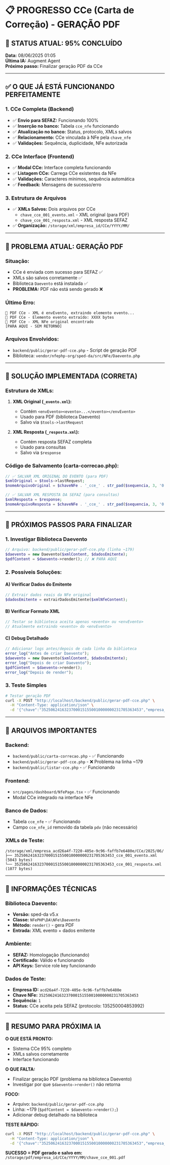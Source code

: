 # 📋 PROGRESSO CCe (Carta de Correção) - GERAÇÃO PDF

## 🎯 STATUS ATUAL: 95% CONCLUÍDO
**Data:** 08/06/2025 01:05  
**Última IA:** Augment Agent  
**Próximo passo:** Finalizar geração PDF da CCe

---

## ✅ O QUE JÁ ESTÁ FUNCIONANDO PERFEITAMENTE

### 1. **CCe Completa (Backend)**
- ✅ **Envio para SEFAZ:** Funcionando 100%
- ✅ **Inserção no banco:** Tabela `cce_nfe` funcionando
- ✅ **Atualização no banco:** Status, protocolo, XMLs salvos
- ✅ **Relacionamento:** CCe vinculada à NFe pela `chave_nfe`
- ✅ **Validações:** Sequência, duplicidade, NFe autorizada

### 2. **CCe Interface (Frontend)**
- ✅ **Modal CCe:** Interface completa funcionando
- ✅ **Listagem CCe:** Carrega CCe existentes da NFe
- ✅ **Validações:** Caracteres mínimos, sequência automática
- ✅ **Feedback:** Mensagens de sucesso/erro

### 3. **Estrutura de Arquivos**
- ✅ **XMLs Salvos:** Dois arquivos por CCe
  - `chave_cce_001_evento.xml` - XML original (para PDF)
  - `chave_cce_001_resposta.xml` - XML resposta SEFAZ
- ✅ **Organização:** `/storage/xml/empresa_id/CCe/YYYY/MM/`

---

## 🚨 PROBLEMA ATUAL: GERAÇÃO PDF

### **Situação:**
- CCe é enviada com sucesso para SEFAZ ✅
- XMLs são salvos corretamente ✅
- Biblioteca `Daevento` está instalada ✅
- **PROBLEMA:** PDF não está sendo gerado ❌

### **Último Erro:**
```
📄 PDF CCe - XML é envEvento, extraindo elemento evento...
📄 PDF CCe - Elemento evento extraído: XXXX bytes
📄 PDF CCe - XML NFe original encontrado
[PARA AQUI - SEM RETORNO]
```

### **Arquivos Envolvidos:**
- `backend/public/gerar-pdf-cce.php` - Script de geração PDF
- Biblioteca: `vendor/nfephp-org/sped-da/src/NFe/Daevento.php`

---

## 🔧 SOLUÇÃO IMPLEMENTADA (CORRETA)

### **Estrutura de XMLs:**
1. **XML Original (`_evento.xml`):** 
   - Contém `<envEvento><evento>...</evento></envEvento>`
   - Usado para PDF (biblioteca Daevento)
   - Salvo via `$tools->lastRequest`

2. **XML Resposta (`_resposta.xml`):**
   - Contém resposta SEFAZ completa
   - Usado para consultas
   - Salvo via `$response`

### **Código de Salvamento (carta-correcao.php):**
```php
// ✅ SALVAR XML ORIGINAL DO EVENTO (para PDF)
$xmlOriginal = $tools->lastRequest;
$nomeArquivoOriginal = $chaveNFe . '_cce_' . str_pad($sequencia, 3, '0', STR_PAD_LEFT) . '_evento.xml';

// ✅ SALVAR XML RESPOSTA DA SEFAZ (para consultas)
$xmlResposta = $response;
$nomeArquivoResposta = $chaveNFe . '_cce_' . str_pad($sequencia, 3, '0', STR_PAD_LEFT) . '_resposta.xml';
```

---

## 🎯 PRÓXIMOS PASSOS PARA FINALIZAR

### **1. Investigar Biblioteca Daevento**
```php
// Arquivo: backend/public/gerar-pdf-cce.php (linha ~179)
$daevento = new Daevento($xmlContent, $dadosEmitente);
$pdfContent = $daevento->render(); // ❌ PARA AQUI
```

### **2. Possíveis Soluções:**

#### **A) Verificar Dados do Emitente**
```php
// Extrair dados reais da NFe original
$dadosEmitente = extrairDadosEmitente($xmlNfeContent);
```

#### **B) Verificar Formato XML**
```php
// Testar se biblioteca aceita apenas <evento> ou <envEvento>
// Atualmente extraindo <evento> do <envEvento>
```

#### **C) Debug Detalhado**
```php
// Adicionar logs antes/depois de cada linha da biblioteca
error_log("Antes de criar Daevento");
$daevento = new Daevento($xmlContent, $dadosEmitente);
error_log("Depois de criar Daevento");
$pdfContent = $daevento->render();
error_log("Depois de render");
```

### **3. Teste Simples**
```bash
# Testar geração PDF
curl -X POST "http://localhost/backend/public/gerar-pdf-cce.php" \
  -H "Content-Type: application/json" \
  -d '{"chave":"35250624163237000151550010000000231705363453","empresa_id":"acd26a4f-7220-405e-9c96-faffb7e6480e","sequencia":1}'
```

---

## 📁 ARQUIVOS IMPORTANTES

### **Backend:**
- `backend/public/carta-correcao.php` - ✅ Funcionando
- `backend/public/gerar-pdf-cce.php` - ❌ Problema na linha ~179
- `backend/public/listar-cce.php` - ✅ Funcionando

### **Frontend:**
- `src/pages/dashboard/NfePage.tsx` - ✅ Funcionando
- Modal CCe integrado na interface NFe

### **Banco de Dados:**
- Tabela `cce_nfe` - ✅ Funcionando
- Campo `cce_nfe_id` removido da tabela `pdv` (não necessário)

### **XMLs de Teste:**
```
/storage/xml/empresa_acd26a4f-7220-405e-9c96-faffb7e6480e/CCe/2025/06/
├── 35250624163237000151550010000000231705363453_cce_001_evento.xml (5043 bytes)
└── 35250624163237000151550010000000231705363453_cce_001_resposta.xml (1077 bytes)
```

---

## 🔑 INFORMAÇÕES TÉCNICAS

### **Biblioteca Daevento:**
- **Versão:** sped-da v5.x
- **Classe:** `NFePHP\DA\NFe\Daevento`
- **Método:** `render()` - gera PDF
- **Entrada:** XML evento + dados emitente

### **Ambiente:**
- **SEFAZ:** Homologação (funcionando)
- **Certificado:** Válido e funcionando
- **API Keys:** Service role key funcionando

### **Dados de Teste:**
- **Empresa ID:** `acd26a4f-7220-405e-9c96-faffb7e6480e`
- **Chave NFe:** `35250624163237000151550010000000231705363453`
- **Sequência:** `1`
- **Status:** CCe aceita pela SEFAZ (protocolo: 135250004853992)

---

## 🚀 RESUMO PARA PRÓXIMA IA

**O QUE ESTÁ PRONTO:**
- Sistema CCe 95% completo
- XMLs salvos corretamente
- Interface funcionando

**O QUE FALTA:**
- Finalizar geração PDF (problema na biblioteca Daevento)
- Investigar por que `$daevento->render()` não retorna

**FOCO:**
- Arquivo: `backend/public/gerar-pdf-cce.php`
- Linha: ~179 (`$pdfContent = $daevento->render();`)
- Adicionar debug detalhado na biblioteca

**TESTE RÁPIDO:**
```bash
curl -X POST "http://localhost/backend/public/gerar-pdf-cce.php" \
  -H "Content-Type: application/json" \
  -d '{"chave":"35250624163237000151550010000000231705363453","empresa_id":"acd26a4f-7220-405e-9c96-faffb7e6480e","sequencia":1}'
```

**SUCESSO = PDF gerado e salvo em:**
`/storage/pdf/empresa_id/CCe/YYYY/MM/chave_cce_001.pdf`
